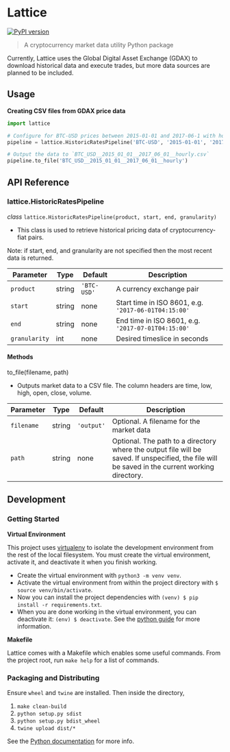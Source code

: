 # Lattice

[![PyPI version](https://badge.fury.io/py/lattice.svg)](https://badge.fury.io/py/lattice)

> A cryptocurrency market data utility Python package

Currently, Lattice uses the Global Digital Asset Exchange (GDAX) to download historical data and execute trades, but more data sources are planned to be included.

## Usage

**Creating CSV files from GDAX price data**

``` python
import lattice

# Configure for BTC-USD prices between 2015-01-01 and 2017-06-1 with hourly price intervals
pipeline = lattice.HistoricRatesPipeline('BTC-USD', '2015-01-01', '2017-06-01', 3600)

# Output the data to `BTC_USD__2015_01_01__2017_06_01__hourly.csv`
pipeline.to_file('BTC_USD__2015_01_01__2017_06_01__hourly')
```

## API Reference

### lattice.HistoricRatesPipeline

*class* `lattice.HistoricRatesPipeline(product, start, end, granularity)`

- This class is used to retrieve historical pricing data of cryptocurrency-fiat pairs.

Note: if start, end, and granularity are not specified then the most recent data is returned.

|Parameter|Type|Default|Description|
|---------|----|-------|-----------|
|`product`|string|`'BTC-USD'`|A currency exchange pair|
|`start`|string|none|Start time in ISO 8601, e.g. `'2017-06-01T04:15:00'`|
|`end`|string|none|End time in ISO 8601, e.g. `'2017-07-01T04:15:00'`|
|`granularity`|int|none|Desired timeslice in seconds|

#### Methods

to_file(filename, path)

- Outputs market data to a CSV file. The column headers are time, low, high, open, close, volume.

|Parameter|Type|Default|Description|
|---------|----|-------|-----------|
|`filename`|string|`'output'`|Optional. A filename for the market data|
|`path`|string|none|Optional. The path to a directory where the output file will be saved. If unspecified, the file will be saved in the current working directory.|

## Development

### Getting Started

**Virtual Environment**

This project uses [virtualenv](http://pypi.python.org/pypi/virtualenv) to isolate the development environment from the rest of the local filesystem. You must create the virtual environment, activate it, and deactivate it when you finish working.

- Create the virtual environment with `python3 -m venv venv`.
- Activate the virtual environment from within the project directory with `$ source venv/bin/activate`.
- Now you can install the project dependencies with `(venv) $ pip install -r requirements.txt`.
- When you are done working in the virtual environment, you can deactivate it: `(env) $ deactivate`. See the [python guide](http://docs.python-guide.org/en/latest/dev/virtualenvs/) for more information.

**Makefile**

Lattice comes with a Makefile which enables some useful commands. From the project root, run `make help` for a list of commands.

### Packaging and Distributing

Ensure `wheel` and `twine` are installed. Then inside the directory,

1. `make clean-build`
1. `python setup.py sdist`
2. `python setup.py bdist_wheel`
3. `twine upload dist/*`

See the [Python documentation](https://packaging.python.org/tutorials/distributing-packages/) for more info.
